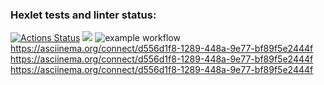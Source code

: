 ### Hexlet tests and linter status:
[![Actions Status](https://github.com/Krissisp/backend-project-lvl1/workflows/hexlet-check/badge.svg)](https://github.com/Krissisp/backend-project-lvl1/actions)
<a href="https://codeclimate.com/github/codeclimate/codeclimate/maintainability"><img src="https://api.codeclimate.com/v1/badges/a99a88d28ad37a79dbf6/maintainability" /></a>
![example workflow](https://github.com/backend-project-lvl1/.github/workflows/github-actions-demo.yml)
https://asciinema.org/connect/d556d1f8-1289-448a-9e77-bf89f5e2444f
https://asciinema.org/connect/d556d1f8-1289-448a-9e77-bf89f5e2444f
https://asciinema.org/connect/d556d1f8-1289-448a-9e77-bf89f5e2444f